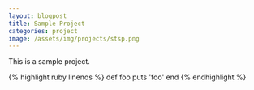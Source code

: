 ```yaml
---
layout: blogpost
title: Sample Project
categories: project
image: /assets/img/projects/stsp.png
---
```


This is a sample project.

{% highlight ruby linenos %}
def foo
  puts 'foo'
end
{% endhighlight %}